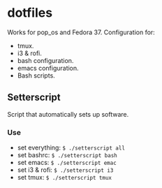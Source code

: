 # dotfiles
Works for pop_os and Fedora 37.
Configuration for:
- tmux.
- i3 & rofi.
- bash configuration.
- emacs configuration.
- Bash scripts.

## Setterscript
Script that automatically sets up software.

### Use
- set everything: `$ ./setterscript all`
- set bashrc: `$ ./setterscript bash`
- set emacs: `$ ./setterscript emac`
- set i3 & rofi: `$ ./setterscript i3`
- set tmux: `$ ./setterscript tmux`
